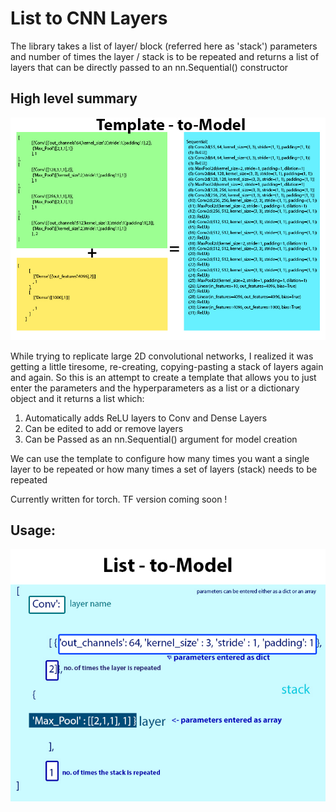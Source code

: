 # List to CNN Layers
The library takes a list of layer/ block (referred here as 'stack') parameters and number of times the layer / stack is to be repeated and returns a list of layers that can be directly passed to an nn.Sequential() constructor
## High level summary
<p align="center">
    <img width="1024" src="template-to-model.jpg">
</p>

While trying to replicate large 2D convolutional networks, I realized it was getting a little tiresome, re-creating, copying-pasting a stack of layers again and again. 
So this is an attempt to create a template that allows you to just enter the parameters and the hyperparameters as a list or a dictionary object and it returns a list which:
1. Automatically adds ReLU layers to Conv and Dense Layers 
2. Can be edited to add or remove layers
3. Can be Passed as an nn.Sequential() argument for model creation

We can use the template to configure how many times you want a single layer to be repeated or how many times a set of layers (stack) needs to be repeated

Currently written for torch. TF version coming soon !

## Usage:
<p align="center">
    <img width="1024" src="explanation.jpg">
</p>
